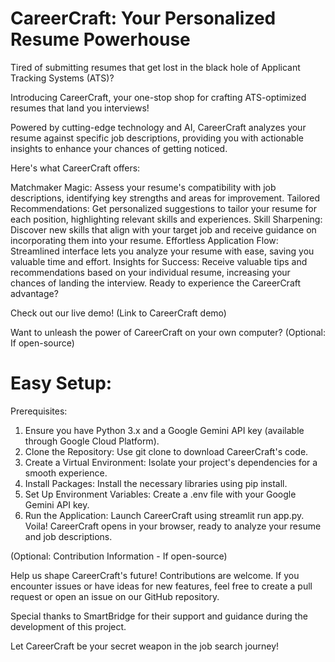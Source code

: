 # CareerCraft: Your Personalized Resume Powerhouse
Tired of submitting resumes that get lost in the black hole of Applicant Tracking Systems (ATS)?

Introducing CareerCraft, your one-stop shop for crafting ATS-optimized resumes that land you interviews!

Powered by cutting-edge technology and AI, CareerCraft analyzes your resume against specific job descriptions, providing you with actionable insights to enhance your chances of getting noticed.

Here's what CareerCraft offers:

Matchmaker Magic: Assess your resume's compatibility with job descriptions, identifying key strengths and areas for improvement.
Tailored Recommendations: Get personalized suggestions to tailor your resume for each position, highlighting relevant skills and experiences.
Skill Sharpening: Discover new skills that align with your target job and receive guidance on incorporating them into your resume.
Effortless Application Flow: Streamlined interface lets you analyze your resume with ease, saving you valuable time and effort.
Insights for Success: Receive valuable tips and recommendations based on your individual resume, increasing your chances of landing the interview.
Ready to experience the CareerCraft advantage?

Check out our live demo! (Link to CareerCraft demo)

Want to unleash the power of CareerCraft on your own computer? (Optional: If open-source)

# Easy Setup:

Prerequisites: 
1) Ensure you have Python 3.x and a Google Gemini API key (available through Google Cloud Platform).
2) Clone the Repository: Use git clone to download CareerCraft's code.
3) Create a Virtual Environment: Isolate your project's dependencies for a smooth experience.
4) Install Packages: Install the necessary libraries using pip install.
5) Set Up Environment Variables: Create a .env file with your Google Gemini API key.
6) Run the Application: Launch CareerCraft using streamlit run app.py.
Voila! CareerCraft opens in your browser, ready to analyze your resume and job descriptions.

(Optional: Contribution Information - If open-source)

Help us shape CareerCraft's future! Contributions are welcome. If you encounter issues or have ideas for new features, feel free to create a pull request or open an issue on our GitHub repository.

Special thanks to SmartBridge for their support and guidance during the development of this project.

Let CareerCraft be your secret weapon in the job search journey!
